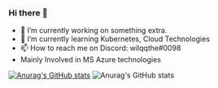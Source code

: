 ### Hi there  👋

- 🔭 I’m currently working on something extra.
- 🌱 I’m currently learning Kubernetes, Cloud Technologies
- 📫 How to reach me on Discord: wilqqthe#0098
- Mainly Involved in MS Azure technologies


[![Anurag's GitHub stats](https://github-readme-stats.vercel.app/api?username=wilqq-the)](https://github.com/anuraghazra/github-readme-stats)
![Anurag's GitHub stats](https://github-readme-stats.vercel.app/api?username=wilqq-the&show_icons=true&theme=transparent)
